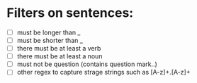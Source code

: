 # Filters on sentences:
- [ ] must be longer than _
- [ ] must be shorter than _
- [ ] there must be at least a verb
- [ ] there must be at least a noun
- [ ] must not be question (contains question mark..)
- [ ] other regex to capture strage strings such as [A-z]+\.[A-z]+ 
